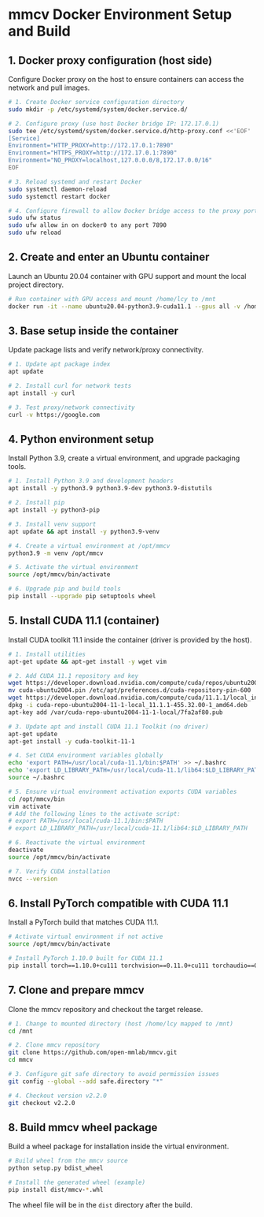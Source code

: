 # mmcv Docker Environment Setup and Build

## 1. Docker proxy configuration (host side)
Configure Docker proxy on the host to ensure containers can access the network and pull images.

```bash
# 1. Create Docker service configuration directory
sudo mkdir -p /etc/systemd/system/docker.service.d/

# 2. Configure proxy (use host Docker bridge IP: 172.17.0.1)
sudo tee /etc/systemd/system/docker.service.d/http-proxy.conf <<'EOF'
[Service]
Environment="HTTP_PROXY=http://172.17.0.1:7890"
Environment="HTTPS_PROXY=http://172.17.0.1:7890"
Environment="NO_PROXY=localhost,127.0.0.0/8,172.17.0.0/16"
EOF

# 3. Reload systemd and restart Docker
sudo systemctl daemon-reload
sudo systemctl restart docker

# 4. Configure firewall to allow Docker bridge access to the proxy port
sudo ufw status
sudo ufw allow in on docker0 to any port 7890
sudo ufw reload
```

## 2. Create and enter an Ubuntu container
Launch an Ubuntu 20.04 container with GPU support and mount the local project directory.

```bash
# Run container with GPU access and mount /home/lcy to /mnt
docker run -it --name ubuntu20.04-python3.9-cuda11.1 --gpus all -v /home/lcy:/mnt ubuntu:20.04 /bin/bash
```

## 3. Base setup inside the container
Update package lists and verify network/proxy connectivity.

```bash
# 1. Update apt package index
apt update

# 2. Install curl for network tests
apt install -y curl

# 3. Test proxy/network connectivity
curl -v https://google.com
```

## 4. Python environment setup
Install Python 3.9, create a virtual environment, and upgrade packaging tools.

```bash
# 1. Install Python 3.9 and development headers
apt install -y python3.9 python3.9-dev python3.9-distutils

# 2. Install pip
apt install -y python3-pip

# 3. Install venv support
apt update && apt install -y python3.9-venv

# 4. Create a virtual environment at /opt/mmcv
python3.9 -m venv /opt/mmcv

# 5. Activate the virtual environment
source /opt/mmcv/bin/activate

# 6. Upgrade pip and build tools
pip install --upgrade pip setuptools wheel
```

## 5. Install CUDA 11.1 (container)
Install CUDA toolkit 11.1 inside the container (driver is provided by the host).

```bash
# 1. Install utilities
apt-get update && apt-get install -y wget vim

# 2. Add CUDA 11.1 repository and key
wget https://developer.download.nvidia.com/compute/cuda/repos/ubuntu2004/x86_64/cuda-ubuntu2004.pin
mv cuda-ubuntu2004.pin /etc/apt/preferences.d/cuda-repository-pin-600
wget https://developer.download.nvidia.com/compute/cuda/11.1.1/local_installers/cuda-repo-ubuntu2004-11-1-local_11.1.1-455.32.00-1_amd64.deb
dpkg -i cuda-repo-ubuntu2004-11-1-local_11.1.1-455.32.00-1_amd64.deb
apt-key add /var/cuda-repo-ubuntu2004-11-1-local/7fa2af80.pub

# 3. Update apt and install CUDA 11.1 Toolkit (no driver)
apt-get update
apt-get install -y cuda-toolkit-11-1

# 4. Set CUDA environment variables globally
echo 'export PATH=/usr/local/cuda-11.1/bin:$PATH' >> ~/.bashrc
echo 'export LD_LIBRARY_PATH=/usr/local/cuda-11.1/lib64:$LD_LIBRARY_PATH' >> ~/.bashrc
source ~/.bashrc

# 5. Ensure virtual environment activation exports CUDA variables
cd /opt/mmcv/bin
vim activate
# Add the following lines to the activate script:
# export PATH=/usr/local/cuda-11.1/bin:$PATH
# export LD_LIBRARY_PATH=/usr/local/cuda-11.1/lib64:$LD_LIBRARY_PATH

# 6. Reactivate the virtual environment
deactivate
source /opt/mmcv/bin/activate

# 7. Verify CUDA installation
nvcc --version
```

## 6. Install PyTorch compatible with CUDA 11.1
Install a PyTorch build that matches CUDA 11.1.

```bash
# Activate virtual environment if not active
source /opt/mmcv/bin/activate

# Install PyTorch 1.10.0 built for CUDA 11.1
pip install torch==1.10.0+cu111 torchvision==0.11.0+cu111 torchaudio==0.10.0 -f https://download.pytorch.org/whl/torch_stable.html
```

## 7. Clone and prepare mmcv
Clone the mmcv repository and checkout the target release.

```bash
# 1. Change to mounted directory (host /home/lcy mapped to /mnt)
cd /mnt

# 2. Clone mmcv repository
git clone https://github.com/open-mmlab/mmcv.git
cd mmcv

# 3. Configure git safe directory to avoid permission issues
git config --global --add safe.directory "*"

# 4. Checkout version v2.2.0
git checkout v2.2.0
```

## 8. Build mmcv wheel package
Build a wheel package for installation inside the virtual environment.

```bash
# Build wheel from the mmcv source
python setup.py bdist_wheel

# Install the generated wheel (example)
pip install dist/mmcv-*.whl
```

The wheel file will be in the `dist` directory after the build.